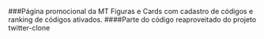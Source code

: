 ###Página promocional da MT Figuras e Cards com cadastro de códigos e ranking de códigos ativados.
####Parte do código reaproveitado do projeto twitter-clone